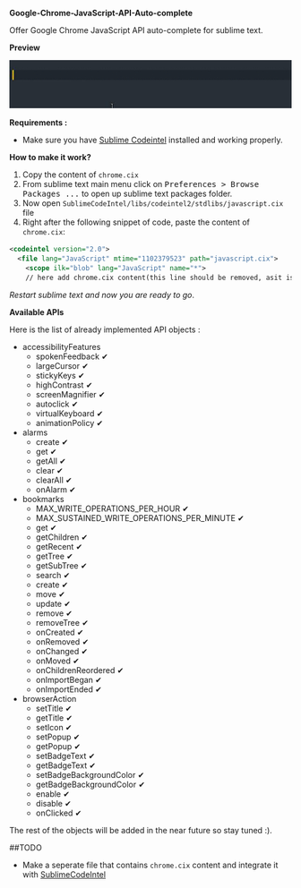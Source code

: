 **Google-Chrome-JavaScript-API-Auto-complete**

Offer Google Chrome JavaScript API auto-complete for sublime text.


**Preview**

![chrome autocomplet sublime text ](img/autocomplete.gif)


**Requirements :**
* Make sure you have [Sublime Codeintel](https://packagecontrol.io/packages/SublimeCodeIntel) installed and working properly.

**How to make it work?**

1. Copy the content of ``chrome.cix``
2. From sublime text main menu click on <kbd>Preferences > Browse Packages ...</kbd> to open up sublime text packages folder.
3. Now open ``SublimeCodeIntel/libs/codeintel2/stdlibs/javascript.cix`` file
4. Right after the following  snippet of code, paste the content of ``chrome.cix``:

```xml
<codeintel version="2.0">
  <file lang="JavaScript" mtime="1102379523" path="javascript.cix">
    <scope ilk="blob" lang="JavaScript" name="*">
    // here add chrome.cix content(this line should be removed, asit is here for guidance purposes only)
```

*Restart sublime text and now you are ready to go*.



**Available APIs**

Here is the list of already implemented API objects :


* accessibilityFeatures
	* spokenFeedback &#x2714;
	* largeCursor &#x2714;
	* stickyKeys &#x2714;
	* highContrast &#x2714;
	* screenMagnifier &#x2714;
	* autoclick &#x2714;
	* virtualKeyboard &#x2714;
	* animationPolicy &#x2714;
* alarms
	* create &#x2714;
	* get &#x2714;
	* getAll &#x2714;
	* clear &#x2714;
	* clearAll &#x2714;
	* onAlarm &#x2714;
* bookmarks
	* MAX_WRITE_OPERATIONS_PER_HOUR &#x2714;
	* MAX_SUSTAINED_WRITE_OPERATIONS_PER_MINUTE &#x2714;
	* get  &#x2714;
	* getChildren  &#x2714;
	* getRecent  &#x2714;
	* getTree  &#x2714;
	* getSubTree  &#x2714;
	* search  &#x2714;
	* create  &#x2714;
	* move  &#x2714;
	* update  &#x2714;
	* remove  &#x2714;
	* removeTree  &#x2714;
	* onCreated &#x2714;
	* onRemoved &#x2714;
	* onChanged &#x2714;
	* onMoved &#x2714;
	* onChildrenReordered &#x2714;
	* onImportBegan &#x2714;
	* onImportEnded &#x2714;
* browserAction
	* setTitle &#x2714;
	* getTitle &#x2714;
	* setIcon &#x2714;
	* setPopup &#x2714;
	* getPopup &#x2714;
	* setBadgeText &#x2714;
	* getBadgeText &#x2714;
	* setBadgeBackgroundColor &#x2714;
	* getBadgeBackgroundColor &#x2714;
	* enable &#x2714;
	* disable &#x2714;
	* onClicked &#x2714;


The rest of the objects will be added in the near future so stay tuned :).


##TODO
* Make a seperate file that contains ``chrome.cix`` content and integrate it with [SublimeCodeIntel](https://github.com/SublimeCodeIntel/SublimeCodeIntel)
